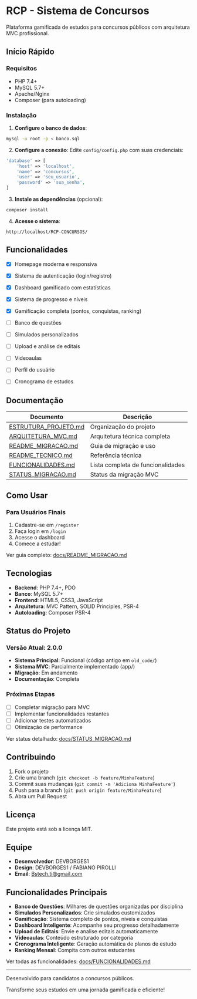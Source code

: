 # RCP - Sistema de Concursos

Plataforma gamificada de estudos para concursos públicos com arquitetura MVC profissional.

## Início Rápido

### Requisitos
- PHP 7.4+
- MySQL 5.7+
- Apache/Nginx
- Composer (para autoloading)

### Instalação

1. **Configure o banco de dados**:
```bash
mysql -u root -p < banco.sql
```

2. **Configure a conexão**:
Edite `config/config.php` com suas credenciais:
```php
'database' => [
    'host' => 'localhost',
    'name' => 'concursos',
    'user' => 'seu_usuario',
    'password' => 'sua_senha',
]
```

3. **Instale as dependências** (opcional):
```bash
composer install
```

4. **Acesse o sistema**:
```
http://localhost/RCP-CONCURSOS/
```


## Funcionalidades

- [x] Homepage moderna e responsiva
- [x] Sistema de autenticação (login/registro)
- [x] Dashboard gamificado com estatísticas
- [x] Sistema de progresso e níveis
- [x] Gamificação completa (pontos, conquistas, ranking)
- [ ] Banco de questões
- [ ] Simulados personalizados
- [ ] Upload e análise de editais
- [ ] Videoaulas
- [ ] Perfil do usuário
- [ ] Cronograma de estudos


## Documentação

| Documento | Descrição |
|-----------|-----------|
| [ESTRUTURA_PROJETO.md](docs/ESTRUTURA_PROJETO.md) | Organização do projeto |
| [ARQUITETURA_MVC.md](docs/ARQUITETURA_MVC.md) | Arquitetura técnica completa |
| [README_MIGRACAO.md](docs/README_MIGRACAO.md) | Guia de migração e uso |
| [README_TECNICO.md](docs/README_TECNICO.md) | Referência técnica |
| [FUNCIONALIDADES.md](docs/FUNCIONALIDADES.md) | Lista completa de funcionalidades |
| [STATUS_MIGRACAO.md](docs/STATUS_MIGRACAO.md) | Status da migração MVC |

## Como Usar

### Para Usuários Finais

1. Cadastre-se em `/register`
2. Faça login em `/login`
3. Acesse o dashboard
4. Comece a estudar!



Ver guia completo: [docs/README_MIGRACAO.md](docs/README_MIGRACAO.md)

## Tecnologias

- **Backend**: PHP 7.4+, PDO
- **Banco**: MySQL 5.7+
- **Frontend**: HTML5, CSS3, JavaScript
- **Arquitetura**: MVC Pattern, SOLID Principles, PSR-4
- **Autoloading**: Composer PSR-4

## Status do Projeto

### Versão Atual: 2.0.0

- **Sistema Principal**: Funcional (código antigo em `old_code/`)
- **Sistema MVC**: Parcialmente implementado (app/)
- **Migração**: Em andamento
- **Documentação**: Completa

### Próximas Etapas
- [ ] Completar migração para MVC
- [ ] Implementar funcionalidades restantes
- [ ] Adicionar testes automatizados
- [ ] Otimização de performance

Ver status detalhado: [docs/STATUS_MIGRACAO.md](docs/STATUS_MIGRACAO.md)

## Contribuindo

1. Fork o projeto
2. Crie uma branch (`git checkout -b feature/MinhaFeature`)
3. Commit suas mudanças (`git commit -m 'Adiciona MinhaFeature'`)
4. Push para a branch (`git push origin feature/MinhaFeature`)
5. Abra um Pull Request

## Licença

Este projeto está sob a licença MIT.

## Equipe

- **Desenvolvedor**: DEVBORGES1
- **Design**: DEVBORGES1 / FABIANO PIROLLI
- **Email**: Bstech.ti@gmail.com

## Funcionalidades Principais

- **Banco de Questões**: Milhares de questões organizadas por disciplina
- **Simulados Personalizados**: Crie simulados customizados
- **Gamificação**: Sistema completo de pontos, níveis e conquistas
- **Dashboard Inteligente**: Acompanhe seu progresso detalhadamente
- **Upload de Editais**: Envie e analise editais automaticamente
- **Videoaulas**: Conteúdo estruturado por categoria
- **Cronograma Inteligente**: Geração automática de planos de estudo
- **Ranking Mensal**: Compita com outros estudantes

Ver todas as funcionalidades: [docs/FUNCIONALIDADES.md](docs/FUNCIONALIDADES.md)

---

Desenvolvido para candidatos a concursos públicos.

Transforme seus estudos em uma jornada gamificada e eficiente!
